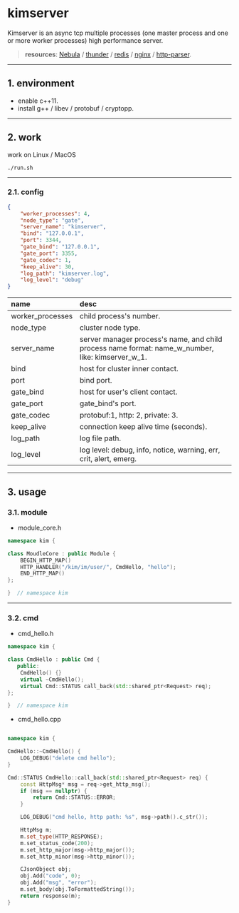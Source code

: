 # kimserver

Kimserver is an async tcp multiple processes (one master process and one or more worker processes) high performance server.

> **resources**:  [Nebula](https://github.com/Bwar/Nebula) / [thunder](https://github.com/doerjiayi/thunder) / [redis](https://github.com/antirez/redis) / [nginx](https://github.com/nginx/nginx) / [http-parser](https://github.com/nodejs/http-parser).

---

## 1. environment

* enable c++11.
* install g++ / libev / protobuf / cryptopp.

---

## 2. work

work on Linux / MacOS

```shell
./run.sh
```

---

### 2.1. config

```json
{
    "worker_processes": 4,
    "node_type": "gate",
    "server_name": "kimserver",
    "bind": "127.0.0.1",
    "port": 3344,
    "gate_bind": "127.0.0.1",
    "gate_port": 3355,
    "gate_codec": 1,
    "keep_alive": 30,
    "log_path": "kimserver.log",
    "log_level": "debug"
}
```

| name             | desc                                                                                              |
| :--------------- | :------------------------------------------------------------------------------------------------ |
| worker_processes | child process's number.                                                                           |
| node_type        | cluster node type.                                                                                |
| server_name      | server manager process's name, and child process name format: name_w_number, like: kimserver_w_1. |
| bind             | host for cluster inner contact.                                                                   |
| port             | bind port.                                                                                        |
| gate_bind        | host for user's client contact.                                                                   |
| gate_port        | gate_bind's port.                                                                                 |
| gate_codec       | protobuf:1, http: 2, private: 3.                                                                  |
| keep_alive       | connection keep alive time (seconds).                                                             |
| log_path         | log file path.                                                                                    |
| log_level        | log level: debug, info, notice, warning, err, crit, alert, emerg.                                 |

---

## 3. usage

### 3.1. module

* module_core.h

```c++
namespace kim {

class MoudleCore : public Module {
    BEGIN_HTTP_MAP()
    HTTP_HANDLER("/kim/im/user/", CmdHello, "hello");
    END_HTTP_MAP()
};

}  // namespace kim
```

---

### 3.2. cmd

* cmd_hello.h

```c++
namespace kim {

class CmdHello : public Cmd {
   public:
    CmdHello() {}
    virtual ~CmdHello();
    virtual Cmd::STATUS call_back(std::shared_ptr<Request> req);
};

}  // namespace kim
```

* cmd_hello.cpp

```c++

namespace kim {

CmdHello::~CmdHello() {
    LOG_DEBUG("delete cmd hello");
}

Cmd::STATUS CmdHello::call_back(std::shared_ptr<Request> req) {
    const HttpMsg* msg = req->get_http_msg();
    if (msg == nullptr) {
        return Cmd::STATUS::ERROR;
    }

    LOG_DEBUG("cmd hello, http path: %s", msg->path().c_str());

    HttpMsg m;
    m.set_type(HTTP_RESPONSE);
    m.set_status_code(200);
    m.set_http_major(msg->http_major());
    m.set_http_minor(msg->http_minor());

    CJsonObject obj;
    obj.Add("code", 0);
    obj.Add("msg", "error");
    m.set_body(obj.ToFormattedString());
    return response(m);
}
```
